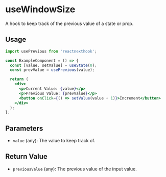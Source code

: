 # useWindowSize

A hook to keep track of the previous value of a state or prop.


## Usage

```jsx
import usePrevious from 'reactnexthook';

const ExampleComponent = () => {
  const [value, setValue] = useState(0);
  const prevValue = usePrevious(value);

  return (
    <div>
      <p>Current Value: {value}</p>
      <p>Previous Value: {prevValue}</p>
      <button onClick={() => setValue(value + 1)}>Increment</button>
    </div>
  );
};


```

## Parameters

- `value` (any): The value to keep track of.

## Return Value

- `previousValue` (any): The previous value of the input value.

